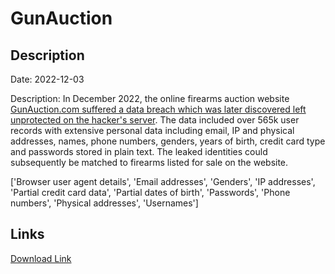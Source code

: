 # GunAuction

## Description

Date: 2022-12-03

Description:
In December 2022, the online firearms auction website <a href="https://techcrunch.com/2023/03/02/hackers-steal-gun-owners-data-from-firearm-auction-website/" target="_blank" rel="noopener">GunAuction.com suffered a data breach which was later discovered left unprotected on the hacker's server</a>. The data included over 565k user records with extensive personal data including email, IP and physical addresses, names, phone numbers, genders, years of birth, credit card type and passwords stored in plain text. The leaked identities could subsequently be matched to firearms listed for sale on the website.


['Browser user agent details', 'Email addresses', 'Genders', 'IP addresses', 'Partial credit card data', 'Partial dates of birth', 'Passwords', 'Phone numbers', 'Physical addresses', 'Usernames']

## Links

[Download Link](https://link-to.net/1229997/464.507459612/dynamic/?r=aHR0cHM6Ly93d3cubWVkaWFmaXJlLmNvbS92aWV3L1JGQlhGd1JUWndBWGxjUC9ndW5hdWN0aW9uLmNvbS9maWxl)